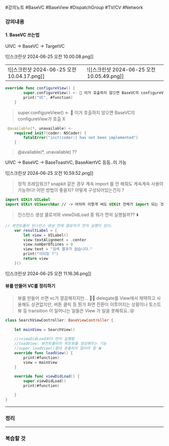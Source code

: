 #강의노트 #BaseVC #BaseView #DispatchGroup #TV/CV #Network

### 강의내용
#### 1. BaseVC 쓰는법
UIVC -> BaseVC -> TargetVC

![[스크린샷 2024-06-25 오전 10.00.08.png]]

|                                      |                                      |
| ------------------------------------ | ------------------------------------ |
| ![[스크린샷 2024-06-25 오전 10.04.17.png]] | ![[스크린샷 2024-06-25 오전 10.05.49.png]] |
```swift
override func configureView() {
        super.configureView() <- 🚨 이거 호출하지 않으면 BaseVC의 configureView가 호출 X
        print("VC", #function)
    }
```

> super.configureView() <- 🚨 이거 호출하지 않으면 BaseVC의 configureView가 호출 X

```swift
 @available(*, unavailable) <- 
    required init?(coder: NSCoder) {
        fatalError("init(coder:) has not been implemented")
    }
```

>  @available(*, unavailable) ?? 

UIVC -> BaseVC -> BaseToastVC, BaseAlertVC 등등..이 가능 

![[스크린샷 2024-06-25 오전 10.59.52.png]]
> 정적 프레임워크?
> snapkit 같은 경우 계속 import 를 안 해줘도 계속계속 사용이 가능하다!
> 어떤 방법이 좋을지? 어떻게 구성되어있는건지 ?

```swift
import UIKit.UILabel
import UIKit.UISearchBar // -> 어차피 이렇게 써도 UIKit 전체가 import 되는 것 과 동일함
```

> 인스턴스 생성 클로저와 viewDidLoad 중 뭐가 먼저 실행될까?? ⬇️

```swift
// 뷰컨트롤러 인스턴스 생성 전에 클로저가 먼저 실행이 된다.
    var resultLabel = {
        let view = UILabel()
        view.textAlignment = .center
        view.numberOfLines = 0
        view.text = "검색 결과가 없습니다."
        print("이이잉 ?")
        return view
    }()
```
 ![[스크린샷 2024-06-25 오전 11.16.36.png]]
#### 뷰를 만들어 VC를 정리하기

> 뷰를 만들어 쓰면 vc가 깔끔해지지만...
> 🚨🚨
> delegate를 View에서 채택하고 사용해도 상관없지만, 버튼 클릭 등 뭔가 화면 전환이 이루어지는 상황이나 토스트뷰 등 transition 이 일어나는 일들은 View 가 일을 못해줘요..😵

```swift
class SearchViewController: BaseViewController {
    
    let mainView = SearchView()
    
    //⬇️viewDidLoad보다 먼저 실행됨
    //loadView: 뷰컨트롤러의 루트뷰를 생성해주는 기능
    //super.loadView()절대 호출하지 말아야 함 ❌
    override func loadView() {
        print(#function)
        view = mainView
    }
    
    override func viewDidLoad() {
        super.viewDidLoad()
        print(#function)

    }
}
```


---
### 정리

---
### 복습할 것



